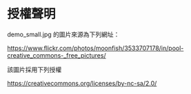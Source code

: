 # 授權聲明

demo_small.jpg 的圖片來源為下列網址：

https://www.flickr.com/photos/moonfish/3533707178/in/pool-creative_commons-_free_pictures/

該圖片採用下列授權

https://creativecommons.org/licenses/by-nc-sa/2.0/
